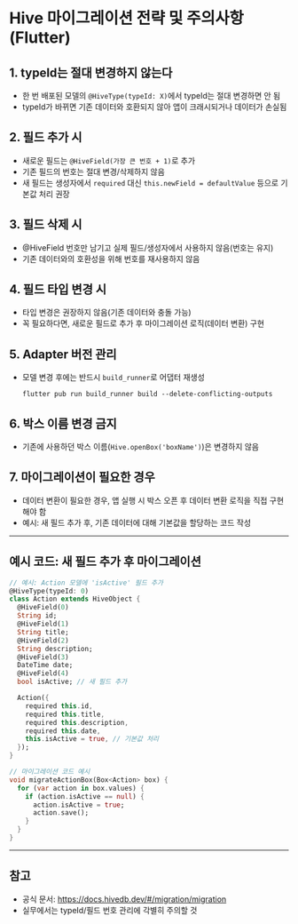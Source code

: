 # Hive 마이그레이션 전략 및 주의사항 (Flutter)

## 1. typeId는 절대 변경하지 않는다

-   한 번 배포된 모델의 `@HiveType(typeId: X)`에서 typeId는 절대 변경하면 안 됨
-   typeId가 바뀌면 기존 데이터와 호환되지 않아 앱이 크래시되거나 데이터가 손실됨

## 2. 필드 추가 시

-   새로운 필드는 `@HiveField(가장 큰 번호 + 1)`로 추가
-   기존 필드의 번호는 절대 변경/삭제하지 않음
-   새 필드는 생성자에서 `required` 대신 `this.newField = defaultValue` 등으로 기본값 처리 권장

## 3. 필드 삭제 시

-   @HiveField 번호만 남기고 실제 필드/생성자에서 사용하지 않음(번호는 유지)
-   기존 데이터와의 호환성을 위해 번호를 재사용하지 않음

## 4. 필드 타입 변경 시

-   타입 변경은 권장하지 않음(기존 데이터와 충돌 가능)
-   꼭 필요하다면, 새로운 필드로 추가 후 마이그레이션 로직(데이터 변환) 구현

## 5. Adapter 버전 관리

-   모델 변경 후에는 반드시 `build_runner`로 어댑터 재생성
    ```
    flutter pub run build_runner build --delete-conflicting-outputs
    ```

## 6. 박스 이름 변경 금지

-   기존에 사용하던 박스 이름(`Hive.openBox('boxName')`)은 변경하지 않음

## 7. 마이그레이션이 필요한 경우

-   데이터 변환이 필요한 경우, 앱 실행 시 박스 오픈 후 데이터 변환 로직을 직접 구현해야 함
-   예시: 새 필드 추가 후, 기존 데이터에 대해 기본값을 할당하는 코드 작성

---

## 예시 코드: 새 필드 추가 후 마이그레이션

```dart
// 예시: Action 모델에 'isActive' 필드 추가
@HiveType(typeId: 0)
class Action extends HiveObject {
  @HiveField(0)
  String id;
  @HiveField(1)
  String title;
  @HiveField(2)
  String description;
  @HiveField(3)
  DateTime date;
  @HiveField(4)
  bool isActive; // 새 필드 추가

  Action({
    required this.id,
    required this.title,
    required this.description,
    required this.date,
    this.isActive = true, // 기본값 처리
  });
}

// 마이그레이션 코드 예시
void migrateActionBox(Box<Action> box) {
  for (var action in box.values) {
    if (action.isActive == null) {
      action.isActive = true;
      action.save();
    }
  }
}
```

---

## 참고

-   공식 문서: https://docs.hivedb.dev/#/migration/migration
-   실무에서는 typeId/필드 번호 관리에 각별히 주의할 것
